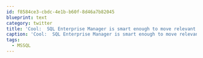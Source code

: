 ```yaml
---
id: f8584ce3-cbdc-4e1b-b60f-8d46a7b82045
blueprint: text
category: twitter
title: 'Cool:  SQL Enterprise Manager is smart enough to move relevant parts of your where clause into the join to increase performance #MSSQL'
caption: 'Cool:  SQL Enterprise Manager is smart enough to move relevant parts of your where clause into the join to increase performance <span class="hashtag hashtag_local">#<a href="http://tweettemp.darylchymko.ca/?tag=mssql">MSSQL</a>'
tags:
  - MSSQL
---
```

